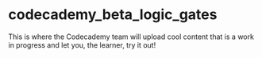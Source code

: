 # codecademy_beta_logic_gates
This is where the Codecademy team will upload cool content that is a work in progress and let you, the learner, try it out!

